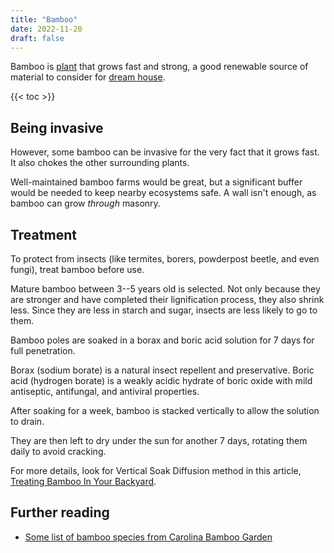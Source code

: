 ```yaml
---
title: "Bamboo"
date: 2022-11-20
draft: false
---
```


Bamboo is [plant](/plants) that grows fast and strong,
a good renewable source of material to consider for [dream house](/dream-house).

{{< toc >}}

## Being invasive

However, some bamboo can be invasive
for the very fact that it grows fast.
It also chokes the other surrounding plants.

Well-maintained bamboo farms would be great,
but a significant buffer would be needed to keep nearby ecosystems safe.
A wall isn't enough, as bamboo can grow *through* masonry.

## Treatment

To protect from insects
(like termites, borers, powderpost beetle, and even fungi),
treat bamboo before use.

Mature bamboo between 3--5 years old is selected.
Not only because they are stronger and have completed
their lignification process,
they also shrink less.
Since they are less in starch and sugar,
insects are less likely to go to them.

Bamboo poles are soaked in a borax and boric acid solution
for 7 days for full penetration.

Borax (sodium borate) is a natural insect repellent and preservative.
Boric acid (hydrogen borate) is a weakly acidic hydrate of boric oxide
with mild antiseptic, antifungal, and antiviral properties.

After soaking for a week,
bamboo is stacked vertically to allow the solution to drain.

They are then left to dry under the sun for another 7 days,
rotating them daily to avoid cracking.

For more details,
look for Vertical Soak Diffusion method in this article,
[Treating Bamboo In Your Backyard](https://bamboou.com/treating-bamboo-in-your-backyard/).

## Further reading

- [Some list of bamboo species from Carolina Bamboo Garden](https://carolinabamboogarden.com/bamboo-species-list/)
